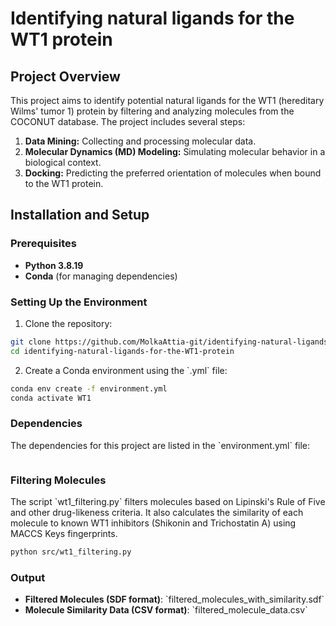# Identifying natural ligands for the WT1 protein


## Project Overview

This project aims to identify potential natural ligands for the WT1 (hereditary Wilms' tumor 1) protein by filtering and analyzing molecules from the COCONUT database. The project includes several steps:
1. **Data Mining:** Collecting and processing molecular data.
2. **Molecular Dynamics (MD) Modeling:** Simulating molecular behavior in a biological context.
3. **Docking:** Predicting the preferred orientation of molecules when bound to the WT1 protein.

## Installation and Setup

### Prerequisites

- **Python 3.8.19**
- **Conda** (for managing dependencies)


### Setting Up the Environment

1. Clone the repository:

``` bash
git clone https://github.com/MolkaAttia-git/identifying-natural-ligands-for-the-WT1-protein.git
cd identifying-natural-ligands-for-the-WT1-protein
```

2. Create a Conda environment using the \`.yml\` file:

```bash
conda env create -f environment.yml
conda activate WT1
```

### Dependencies

The dependencies for this project are listed in the \`environment.yml\` file:

```yaml

```

### Filtering Molecules

The script \`wt1_filtering.py\` filters molecules based on Lipinski's Rule of Five and other drug-likeness criteria. It also calculates the similarity of each molecule to known WT1 inhibitors (Shikonin and Trichostatin A) using MACCS Keys fingerprints.

```bash
python src/wt1_filtering.py
```

### Output

- **Filtered Molecules (SDF format)**: \`filtered_molecules_with_similarity.sdf\`
- **Molecule Similarity Data (CSV format)**: \`filtered_molecule_data.csv\`

